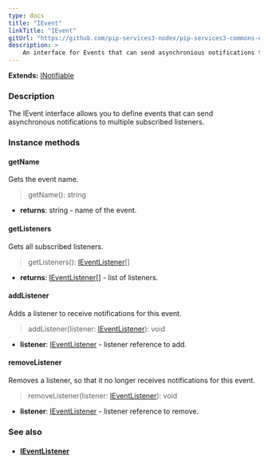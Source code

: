 ```yaml
---
type: docs
title: "IEvent"
linkTitle: "IEvent"
gitUrl: "https://github.com/pip-services3-nodex/pip-services3-commons-nodex"
description: > 
    An interface for Events that can send asynchronious notifications to multiple subscribed listeners.
---
```


**Extends:** [INotifiable](../../run/inotifiable)

### Description

The IEvent interface allows you to define events that can send asynchronous notifications to multiple subscribed listeners.

### Instance methods

#### getName
Gets the event name.

> getName(): string

- **returns**: string - name of the event.

#### getListeners
Gets all subscribed listeners.

> getListeners(): [IEventListener](../ievent_listener)[]

- **returns**: [IEventListener](../ievent_listener)[] - list of listeners.

#### addListener
Adds a listener to receive notifications for this event.

> addListener(listener: [IEventListener](../ievent_listener)): void

- **listener**: [IEventListener](../ievent_listener) - listener reference to add.


#### removeListener
Removes a listener, so that it no longer receives notifications for this event.

> removeListener(listener: [IEventListener](../ievent_listener)): void

- **listener**: [IEventListener](../ievent_listener) - listener reference to remove.


### See also
- #### [IEventListener](../ievent_listener)
